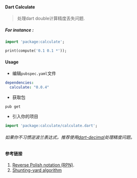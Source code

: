 #### Dart Calculate

> 处理dart double计算精度丢失问题.

##### For instance :

```dart
import 'package:calculate';

print(compute('0.1 0.1 *'));
```

#### Usage

- 编辑`pubspec.yaml`文件

```yaml
dependencies:
  calculate: "0.0.4"
```

- 获取包

```basic
pub get
```

- 引入你的项目

```dart
import 'package:calculate/calculate.dart';
```

###### 如果你不习惯逆波兰表达式，推荐使用[dart-decimal](https://github.com/a14n/dart-decimal)处理精度问题。

#### 参考链接

1. [Reverse Polish notation (RPN)](https://en.wikipedia.org/wiki/Reverse_Polish_notation).
2. [Shunting-yard algorithm](https://en.wikipedia.org/wiki/Shunting-yard_algorithm)

